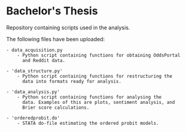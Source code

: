 # Bachelor's Thesis
Repository containing scripts used in the analysis.

The following files have been uploaded:

    - data_acquisition.py
        - Python script containing functions for obtaining OddsPortal
          and Reddit data.
    
    - 'data_structure.py'
        - Python script containing functions for restructuring the 
          data into formats ready for analysis.

    - 'data_analysis.py'
        - Python script containing functions for analysing the
          data. Examples of this are plots, sentiment analysis, and
          Brier score calculations.

    - 'orderedprobit.do'
        - STATA do-file estimating the ordered probit models.

